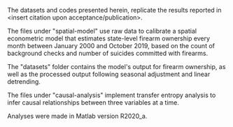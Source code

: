 The datasets and codes presented herein, replicate the results reported in <insert citation upon acceptance/publication>.

The files under "spatial-model" use raw data to calibrate a spatial econometric model that estimates state-level firearm ownership every month between January 2000 and October 2019, based on the count of background checks and number of suicides committed with firearms.

The "datasets" folder contains the model's output for firearm ownership, as well as the processed output following seasonal adjustment and linear detrending.

The files under "causal-analysis" implement transfer entropy analysis to infer causal relationships between three variables at a time.

Analyses were made in Matlab version R2020_a.
